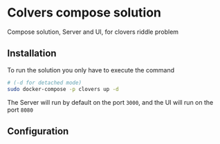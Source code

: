 # Colvers compose solution
Compose solution, Server and UI, for clovers riddle problem

## Installation
To  run the solution you only have to execute the command
``` bash
# (-d for detached mode)
sudo docker-compose -p clovers up -d
```
The Server will run by default on the port `3000`, and the UI will run on the port `8080`

## Configuration

